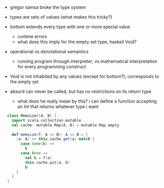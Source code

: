 - gregor samsa broke the type system
- types are sets of values (what makes this tricky?)
- bottom extends every type with one or more special value
	- runtime errors
	- what does this imply for the empty set type, haskell Void?

- operational vs denotational semantics
	- running program through interpreter, vs mathematical interpretation for every programming construct

- Void is not inhabited by any values (except for bottom?), corresponds to the empty set

- absurd can never be called, but has no restrictions on its return type
	- what does he really mean by this? i can define a function accepting an Int that returns whatever type i want


```scala
  class Memoizer[A, B] {
    import scala.collection.mutable
    val cache: mutable.Map[A, B] = mutable.Map.empty
    
    def memoize(f: A => B): A => B = {
      (a: A) => this.cache.get(a) match {
        case Some(b) => 
          b
        case None =>
          val b = f(a)
          this.cache.put(a, b)
          b
      }
    }
  }
```
	
	

